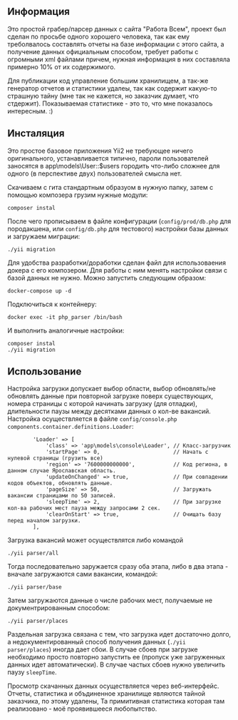 Информация
----------

Это простой грабер/парсер данных с сайта "Работа Всем", проект был сделан по просьбе одного хорошего человека, так как
ему треболвалось составлять отчеты на базе информации с этого сайта, а получение данных официальным способом, требует
работы с огромными xml файлами причем, нужная информация в них составляла примерно 10% от их содержимого.

Для публикации код управление большим хранилищем, а так-же генератор отчетов и статистики удалеы, так как содержит
какую-то страшную тайну (мне так не кажется, но заказчик думает, что стдержит). Показываемая статистике - это то, что
мне показалось интересным. :)

Инсталяция
----------

Это простое базовое приложения Yii2 не требующее ничего оригинального, устанавливается типично, пароли пользователей
заносятся в app\models\User::$users городить что-либо сложнее для одного (в перспективе двух) пользователей смысла нет.

Скачиваем с гита стандартным образуом в нужную папку, затем с помощью композера грузим нужные модули:

    composer instal

После чего прописываем в файле конфигурации (`config/prod/db.php` для породакшена, или `config/db.php` для тестового)
настройки базы данных и загружаем миграции:

    ./yii migration

Для удобства разработки/доработки сделан файл для использоваения докера с его композером. Для работы с ним менять
настройки связи с базой данных не нужно. Можно запустить следующим образом:

    docker-compose up -d

Подключиться к контейнеру:

    docker exec -it php_parser /bin/bash

И выполнить аналогичные настройки:

    composer instal
    ./yii migration

Использование
-------------

Настройка загрузки допускает выбор области, выбор обновлять/не обновлять данные при повторной загрузке поверх
существующих, номера страницы с которой начинать загрузку (для отладки), длительности паузы между десятками данных о
кол-ве вакансий. Настройка осуществляется в файле `config/console.php` `components.container.definitions.Loader`:

            'Loader' => [
                'class' => 'app\models\console\Loader', // Класс-загрузчик
                'startPage' => 0,                       // Начать с нулевой страницы (грузить все)
                'region' => '7600000000000',            // Код региона, в данном случае Ярославская область.
                'updateOnChanged' => true,              // При совпадении кодов объектов, обновлять данные.
                'pageSize' => 50,                       // Загружать вакансии страницами по 50 записей.
                'sleepTime' => 2,                       // При загрузке кол-ва рабочих мест пауза между запросами 2 сек.
                'clearOnStart' => true,                 // Очищать базу перед началом загрузки.
            ],

Загрузка вакансий может осуществлятся либо командой

    ./yii parser/all

Тогда последовательно заружается сразу оба этапа, либо в два этапа - вначале загружаются сами вакансии, командой:

    ./yii parser/base

Затем загружаются данные о числе рабочих мест, получаемые не документрированным способом:

    ./yii parser/places

Раздельная загрузка связана с тем, что загрузка идет достаточно долго, а недокументированный способ получения данных
(`./yii parser/places`) иногда дает сбои. В случае сбоев при загрузке необходимо просто повторно запустить ее (пропуск
уже загруженных данных идет автоматически). В случае частых сбоев нужно увеличить паузу `sleepTime`.

Просмотр скачанных данных осуществляется через веб-интерфейс. Отчеты, статистика и объдиненное хранилище являются тайной
заказчика, по этому удалены, Та примитивная статистика которая там реализовано - моё проявившееся любопытство.
